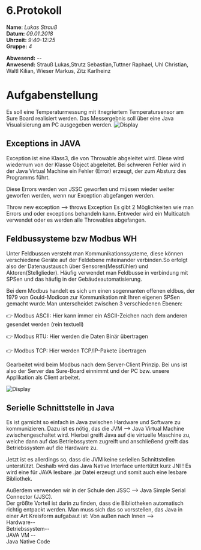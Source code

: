 # 6.Protokoll  
  
  **Name**:  *Lukas Strauß*  
  **Datum:** *09.01.2018*  
  **Uhrzeit:** *9:40-12:25*  
  **Gruppe:** *4* 
  
  **Abwesend:** --  
 **Anwesend:** Strauß Lukas,Strutz Sebastian,Tuttner Raphael, Uhl Christian, Waltl Kilian, Wieser Markus, Zitz Karlheinz
 
 
 # Aufgabenstellung

Es soll eine Temperaturmessung mit itnegriertem Temperatursensor am Sure Board realisiert werden.
Das Messergebnis soll über eine Java Visualisierung am PC ausgegeben werden.
![Display](https://github.com/HTLMechatronics/m14-la1-sx/blob/strlum14/strlum14/GUI.PNG)



## Exceptions in JAVA

Exception ist eine Klass3, die von Throwable abgeleitet wird. Diese wird wiederrum von der Klasse Object abgeleitet. Bei schweren Fehler wird in der Java Virtual Machine ein Fehler (Error) erzeugt, der zum Absturz des Programms führt.

Diese Errors werden von JSSC geworfen und müssen wieder weiter geworfen werden, wenn nur Exception abgefangen werden.

Throw new exception --> throws Exception
Es gibt 2 Möglichkeiten wie man Errors und oder exceptions behandeln kann. Entweder wird ein Multicatch verwendet oder es werden alle Throwables abgefangen.




## Feldbussysteme bzw Modbus WH
  
  Unter Feldbussen versteht man Kommunikationssysteme, diese können verschiedene Geräte auf der 
  Feldebene miteinander verbinden.So erfolgt also der Datenaustausch über Sensoren(Messfühler) und Aktoren(Stellglieder).
  Häufig verwendet man Feldbusse in verbindung mit SPSen und das häufig in der Gebäudeautomatisierung.
  
  Bei dem Modbus handelt es sich um einen sogennanten offenen eldbus, der 1979 von Gould-Modicon zur Kommunikation 
  mit Ihren eigenen SPSen gemacht wurde.Man unterscheidet zwischen 3 verschiedenen Ebenen:  
  
   :point_right:  Modbus ASCII: Hier kann immer ein ASCII-Zeichen nach dem anderen gesendet werden (rein textuell)  
   
   :point_right:  Modbus RTU: Hier werden die Daten Binär übertragen  
   
   :point_right:  Modbus TCP: Hier werden TCP/IP-Pakete übertragen  
   
  
  Gearbeitet wird beim Modbus nach dem Server-Client Prinzip. Bei uns ist also der Server das Sure-Board einnimmt und 
  der PC bzw. unsere Applikation als Client arbeitet.
  
  ![Display](https://github.com/HTLMechatronics/m14-la1-sx/blob/strlum14/strlum14/modbus.png)
  
  ## Serielle Schnittstelle in Java
 
   Es ist garnicht so einfach in Java zwischen Hardware und Software zu kommunizieren. Dazu ist es nötig, das die 
   JVM --> Java Virtual Machine zwischengeschaltet wird. Hierbei greift Java auf die virtuelle Maschine zu, welche
   dann auf das Betriebssystem zugreift und anschließend greift das Betriebssystem auf die Hardware zu.  
   
   Jetzt ist es allerdings so, dass die JVM keine seriellen Schnittstellen unterstützt. Deshalb wird das
   Java Native Interface untertützt kurz JNI !
   Es wird eine für JAVA lesbare .jar Datei erzeugt und somit auch eine lesbare Bibliothek.   
   
   Außerdem verwenden wir in der Schule den JSSC --> Java Simple Serial Connector (JJSC).  
   Der größte Vorteil ist darin zu finden, dass die Bibliotheken automatisch richtig entpackt werden. 
   Man muss sich das so vorsstellen, das Java in einer Art Kreisform aufgabaut ist: Von außen nach Innen -->  
   Hardware--  
   Betriebssystem--  
   JAVA VM --  
   Java Native Code
  
  
  
  
 
  
  

